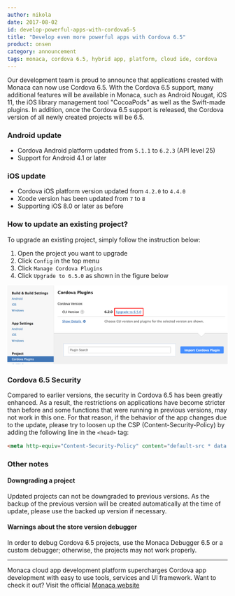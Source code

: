 ```yaml
---
author: nikola
date: 2017-08-02
id: develop-powerful-apps-with-cordova6-5
title: "Develop even more powerful apps with Cordova 6.5"
product: onsen
category: announcement
tags: monaca, cordova 6.5, hybrid app, platform, cloud ide, cordova
---
```


Our development team is proud to announce that applications created with Monaca can now use Cordova 6.5.
With the Cordova 6.5 support, many additional features will be available in Monaca, such as Android Nougat, iOS 11, the iOS library management tool "CocoaPods" as well as the Swift-made plugins.
In addition, once the Cordova 6.5 support is released, the Cordova version of all newly created projects will be 6.5.

<!-- more -->

### Android update

 * Cordova Android platform updated from `5.1.1` to `6.2.3` (API level 25)
 * Support for Android 4.1 or later

### iOS update

 * Cordova iOS platform version updated from `4.2.0` to `4.4.0`
 * Xcode version has been updated from `7` to `8`
 * Supporting iOS 8.0 or later as before

### How to update an existing project?

To upgrade an existing project, simply follow the instruction below:

 1. Open the project you want to upgrade
 2. Click `Config` in the top menu
 3. Click `Manage Cordova Plugins`
 4. Click `Upgrade to 6.5.0` as shown in the figure below

![Spotify Pattern 01](/blog/content/images/2017/Aug/Cordova_6_5_update.png)

### Cordova 6.5 Security

Compared to earlier versions, the security in Cordova 6.5 has been greatly enhanced. As a result, the restrictions on applications have become stricter than before and some functions that were running in previous versions, may not work in this one. For that reason, if the behavior of the app changes due to the update, please try to loosen up the CSP (Content-Security-Policy) by adding the following line in the `<head>` tag:

```html
<meta http-equiv="Content-Security-Policy" content="default-src * data: gap: https://ssl.gstatic.com; style-src * 'unsafe-inline'; script-src * 'unsafe-inline' 'unsafe-eval'">
```

### Other notes

#### Downgrading a project

Updated projects can not be downgraded to previous versions.
As the backup of the previous version will be created automatically at the time of update, please use the backed up version if necessary.

#### Warnings about the store version debugger

In order to debug Cordova 6.5 projects, use the Monaca Debugger 6.5 or a custom debugger; otherwise, the projects may not work properly.

---

Monaca cloud app development platform supercharges Cordova app development with easy to use tools, services and UI framework. Want to check it out? Visit the official [Monaca website](http://monaca.io)

